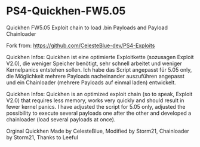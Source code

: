 # PS4-Quickhen-FW5.05
Quickhen FW5.05 Exploit chain to load .bin Payloads and Payload Chainloader

Fork from: https://github.com/CelesteBlue-dev/PS4-Exploits

Quickhen Infos: Quickhen ist eine optimierte Exploitkette (sozusagen Exploit V2.0), die weniger Speicher benötigt,
sehr schnell arbeitet und weniger Kernelpanics entstehen sollen. Ich habe das Script angepasst für 5.05 only, 
die Möglichkeit mehrere Payloads nacheinander auszuführen angepasst und ein Chainloader (mehrere Payloads auf einmal laden) entwickelt.

Quickhen Infos: Quickhen is an optimized exploit chain (so to speak, Exploit V2.0) that requires less memory,
works very quickly and should result in fewer kernel panics. I have adjusted the script for 5.05 only,
adjusted the possibility to execute several payloads one after the other and developed a chainloader (load several payloads at once).

Orginal Quickhen Made by CelesteBlue, Modified by Storm21, Chainloader by Storm21, Thanks to Leeful
